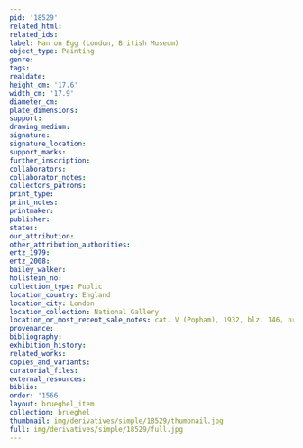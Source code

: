 ```yaml
---
pid: '18529'
related_html: 
related_ids: 
label: Man on Egg (London, British Museum)
object_type: Painting
genre: 
tags: 
realdate: 
height_cm: '17.6'
width_cm: '17.9'
diameter_cm: 
plate_dimensions: 
support: 
drawing_medium: 
signature: 
signature_location: 
support_marks: 
further_inscription: 
collaborators: 
collaborator_notes: 
collectors_patrons: 
print_type: 
print_notes: 
printmaker: 
publisher: 
states: 
our_attribution: 
other_attribution_authorities: 
ertz_1979: 
ertz_2008: 
bailey_walker: 
hollstein_no: 
collection_type: Public
location_country: England
location_city: London
location_collection: National Gallery
location_or_most_recent_sale_notes: cat. V (Popham), 1932, blz. 146, nr. 9
provenance: 
bibliography: 
exhibition_history: 
related_works: 
copies_and_variants: 
curatorial_files: 
external_resources: 
biblio: 
order: '1566'
layout: brueghel_item
collection: brueghel
thumbnail: img/derivatives/simple/18529/thumbnail.jpg
full: img/derivatives/simple/18529/full.jpg
---
```

